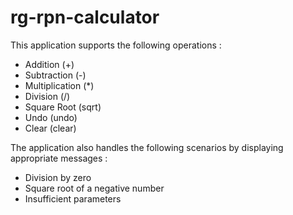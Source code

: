 # rg-rpn-calculator

This application supports the following operations :

* Addition (+)
* Subtraction (-)
* Multiplication (*)
* Division (/)
* Square Root (sqrt)
* Undo (undo)
* Clear (clear)

The application also handles the following scenarios by displaying appropriate messages :

* Division by zero
* Square root of a negative number
* Insufficient parameters
